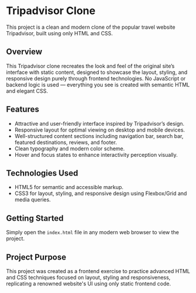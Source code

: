 # Tripadvisor Clone

This project is a clean and modern clone of the popular travel website Tripadvisor, built using only HTML and CSS.

## Overview

This Tripadvisor clone recreates the look and feel of the original site’s interface with static content, designed to showcase the layout, styling, and responsive design purely through frontend technologies. No JavaScript or backend logic is used — everything you see is created with semantic HTML and elegant CSS.

## Features

- Attractive and user-friendly interface inspired by Tripadvisor’s design.
- Responsive layout for optimal viewing on desktop and mobile devices.
- Well-structured content sections including navigation bar, search bar, featured destinations, reviews, and footer.
- Clean typography and modern color scheme.
- Hover and focus states to enhance interactivity perception visually.

## Technologies Used

- HTML5 for semantic and accessible markup.
- CSS3 for layout, styling, and responsive design using Flexbox/Grid and media queries.

## Getting Started

Simply open the `index.html` file in any modern web browser to view the project.

## Project Purpose

This project was created as a frontend exercise to practice advanced HTML and CSS techniques focused on layout, styling and responsiveness, replicating a renowned website's UI using only static frontend code.
